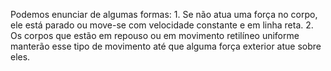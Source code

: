 Podemos enunciar de algumas formas:
	1. Se não atua uma força no corpo, ele está parado ou move-se com velocidade constante e em linha reta.
	2. Os corpos que estão em repouso ou em movimento retilíneo uniforme manterão esse tipo de movimento até que alguma força exterior atue sobre eles.

